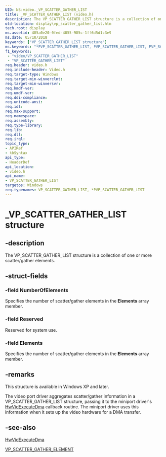 ```yaml
---
UID: NS:video._VP_SCATTER_GATHER_LIST
title: _VP_SCATTER_GATHER_LIST (video.h)
description: The VP_SCATTER_GATHER_LIST structure is a collection of one or more scatter/gather elements.
old-location: display\vp_scatter_gather_list.htm
tech.root: display
ms.assetid: 485a0e20-0fed-4055-985c-1ff6d5d1c3e9
ms.date: 05/10/2018
keywords: ["VP_SCATTER_GATHER_LIST structure"]
ms.keywords: "*PVP_SCATTER_GATHER_LIST, PVP_SCATTER_GATHER_LIST, PVP_SCATTER_GATHER_LIST structure pointer [Display Devices], VP_SCATTER_GATHER_LIST, VP_SCATTER_GATHER_LIST structure [Display Devices], Video_Structs_0b59cadd-bf97-44c9-b987-d4dfc5eaaf15.xml, _VP_SCATTER_GATHER_LIST, display.vp_scatter_gather_list, video/PVP_SCATTER_GATHER_LIST, video/VP_SCATTER_GATHER_LIST"
f1_keywords:
 - "video/VP_SCATTER_GATHER_LIST"
 - "VP_SCATTER_GATHER_LIST"
req.header: video.h
req.include-header: Video.h
req.target-type: Windows
req.target-min-winverclnt: 
req.target-min-winversvr: 
req.kmdf-ver: 
req.umdf-ver: 
req.ddi-compliance: 
req.unicode-ansi: 
req.idl: 
req.max-support: 
req.namespace: 
req.assembly: 
req.type-library: 
req.lib: 
req.dll: 
req.irql: 
topic_type:
- APIRef
- kbSyntax
api_type:
- HeaderDef
api_location:
- video.h
api_name:
- VP_SCATTER_GATHER_LIST
targetos: Windows
req.typenames: VP_SCATTER_GATHER_LIST, *PVP_SCATTER_GATHER_LIST
---
```


# _VP_SCATTER_GATHER_LIST structure


## -description


The VP_SCATTER_GATHER_LIST structure is a collection of one or more scatter/gather elements.


## -struct-fields




### -field NumberOfElements

Specifies the number of scatter/gather elements in the <b>Elements</b> array member.


### -field Reserved

Reserved for system use.


### -field Elements

Specifies the number of scatter/gather elements in the <b>Elements</b> array member.


## -remarks



This structure is available in Windows XP and later.

The video port driver aggregates scatter/gather information in a VP_SCATTER_GATHER_LIST structure, passing it to the miniport driver's <a href="https://docs.microsoft.com/windows-hardware/drivers/ddi/video/nc-video-pexecute_dma">HwVidExecuteDma</a> callback routine. The miniport driver uses this information when it sets up the video hardware for a DMA transfer.




## -see-also




<a href="https://docs.microsoft.com/windows-hardware/drivers/ddi/video/nc-video-pexecute_dma">HwVidExecuteDma</a>



<a href="https://docs.microsoft.com/windows-hardware/drivers/ddi/video/ns-video-_vp_scatter_gather_element">VP_SCATTER_GATHER_ELEMENT</a>
 

 

